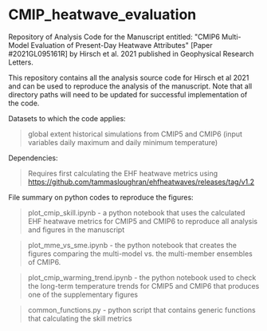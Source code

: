 # CMIP_heatwave_evaluation

Repository of Analysis Code for the Manuscript entitled: "CMIP6 Multi-Model Evaluation of Present-Day Heatwave Attributes" [Paper #2021GL095161R] by Hirsch et al. 2021 published in Geophysical Research Letters.

This repository contains all the analysis source code for Hirsch et al 2021 and can be used to reproduce the analysis of the manuscript. Note that all directory paths will need to be updated for successful implementation of the code.

Datasets to which the code applies:

  > global extent historical simulations from CMIP5 and CMIP6 (input variables daily maximum and daily minimum temperature)

Dependencies:

  >	Requires first calculating the EHF heatwave metrics using https://github.com/tammasloughran/ehfheatwaves/releases/tag/v1.2

File summary on python codes to reproduce the figures:

  > plot_cmip_skill.ipynb - a python notebook that uses the calculated EHF heatwave metrics for CMIP5 and CMIP6 to reproduce all analysis and figures in the manuscript

  > plot_mme_vs_sme.ipynb - the python notebook that creates the figures comparing the multi-model vs. the multi-member ensembles of CMIP6.

  > plot_cmip_warming_trend.ipynb - the python notebook used to check the long-term temperature trends for CMIP5 and CMIP6 that produces one of the supplementary figures

  > common_functions.py - python script that contains generic functions that calculating the skill metrics
